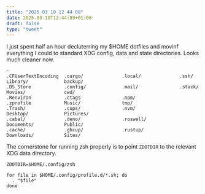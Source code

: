 ```yaml
---
title: "2025 03 10 12 44 08"
date: 2025-03-10T12:44:09+01:00
draft: false
type: "tweet"
---
```

I just spent half an hour decluterring my $HOME dotfiles and movinf everything I could to standard XDG config, data and state directories. Looks much cleaner now.

```shell
~
.CFUserTextEncoding  .cargo/              .local/              .ssh/                Library/             backup/
.DS_Store            .config/             .mail/               .stack/              Movies/              cwd/
.Renviron            .ctags               .npm/                .zprofile            Music/               tmp/
.Trash/              .cups/               .nvm/                Desktop/             Pictures/
.cabal/              .deno/               .roswell/            Documents/           Public/
.cache/              .ghcup/              .rustup/             Downloads/           Sites/
```

The cornerstone for running zsh properly is to point `ZDOTDIR` to the relevant XDG data directory.

```shell
ZDOTDIR=$HOME/.config/zsh

for file in $HOME/.config/profile.d/*.sh; do
  . "$file"
done
```

